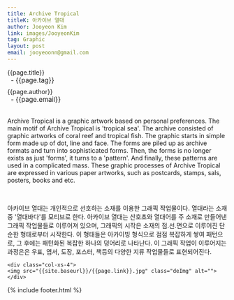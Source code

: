 ```yaml
---
title: Archive Tropical
titleK: 아카이브 열대
author: Jooyeon Kim
link: images/JooyeonKim
tag: Graphic
layout: post
email: jooyeoonn@gmail.com
---	
```


<div class="container">

<div class="deDep">
{{page.title}}<br>
<p style="font-size:15px; margin:0px; padding:0px 0px 0px 8px; margin:0px 0px 8px 0px;">- {{page.tag}}</p>
{{page.author}}<br>
<p style="font-size:15px; margin:0px; padding:0px 0px 0px 8px;">- {{page.email}}</p>
</div>

<br>

<div class="det lato">



Archive Tropical is a graphic artwork based on personal preferences.
The main motif of Archive Tropical is 'tropical sea'.
The archive consisted of graphic artworks of coral reef and tropical fish. The graphic starts in simple form made up of dot, line and face. The forms are piled up as archive formats and turn into sophisticated forms. Then, the forms is no longer exists as just 'forms', it turns to a 'pattern'. And finally, these patterns are used in a complicated mass. 
These graphic processes of Archive Tropical are expressed in various paper artworks, such as postcards, stamps, sals, posters, books and etc.



</div>

<br>

<div class="noto">

아카이브 열대는 개인적으로 선호하는 소재를 이용한 그래픽 작업물이다. 열대라는 소재 중 '열대바다'를 모티브로 한다. 아카이브 열대는 산호초와 열대어를 주 소재로 만들어낸 그래픽 작업물들로 이루어져 있으며, 그래픽의 시작은 소재의 점.선.면으로 이루어진 단순한 형태로부터 시작한다. 이 형태들은 아카이빙 형식으로 점점 복잡하게 쌓여 패턴으로, 그 후에는 패턴화된 복잡한 하나의 덩어리로 나타난다. 이 그래픽 작업이 이루어지는 과정은은 우표, 엽서, 도장, 포스터, 책등의 다양한 지류 작업물들로 표현되어진다.


</div>

<div class="row" class="imgcolor">
	
	<div class="col-xs-4">
	<img src="{{site.baseurl}}/{{page.link}}.jpg" class="deImg" alt=""></div>
	
</div>

	

</div> 

{% include footer.html %}